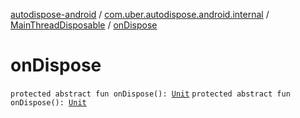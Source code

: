 [autodispose-android](../../index.md) / [com.uber.autodispose.android.internal](../index.md) / [MainThreadDisposable](index.md) / [onDispose](./on-dispose.md)

# onDispose

`protected abstract fun onDispose(): `[`Unit`](https://kotlinlang.org/api/latest/jvm/stdlib/kotlin/-unit/index.html)
`protected abstract fun onDispose(): `[`Unit`](https://kotlinlang.org/api/latest/jvm/stdlib/kotlin/-unit/index.html)